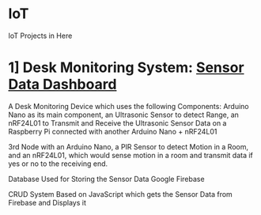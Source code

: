 # IoT
IoT Projects in Here
# 1] Desk Monitoring System: <a href="https://ajayk800.github.io/IoT/JavaScriptFirebase_CRUD/" target="_blank"> Sensor Data Dashboard </a>

A Desk Monitoring Device which uses the following Components:
Arduino Nano as its main component, an Ultrasonic Sensor to detect Range,
an nRF24L01 to Transmit and Receive the Ultrasonic Sensor Data on a Raspberry Pi connected with another Arduino Nano + nRF24L01

3rd Node with an Arduino Nano, a PIR Sensor to detect Motion in a Room, and an nRF24L01, which would sense motion in a room and transmit 
data if yes or no to the receiving end.

Database Used for Storing the Sensor Data
Google Firebase

CRUD System Based on JavaScript which gets the Sensor Data from Firebase and Displays it
